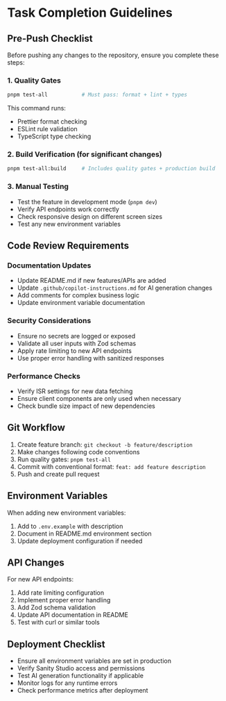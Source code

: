 # Task Completion Guidelines

## Pre-Push Checklist

Before pushing any changes to the repository, ensure you complete these steps:

### 1. Quality Gates

```bash
pnpm test-all           # Must pass: format + lint + types
```

This command runs:

- Prettier format checking
- ESLint rule validation
- TypeScript type checking

### 2. Build Verification (for significant changes)

```bash
pnpm test-all:build     # Includes quality gates + production build
```

### 3. Manual Testing

- Test the feature in development mode (`pnpm dev`)
- Verify API endpoints work correctly
- Check responsive design on different screen sizes
- Test any new environment variables

## Code Review Requirements

### Documentation Updates

- Update README.md if new features/APIs are added
- Update `.github/copilot-instructions.md` for AI generation changes
- Add comments for complex business logic
- Update environment variable documentation

### Security Considerations

- Ensure no secrets are logged or exposed
- Validate all user inputs with Zod schemas
- Apply rate limiting to new API endpoints
- Use proper error handling with sanitized responses

### Performance Checks

- Verify ISR settings for new data fetching
- Ensure client components are only used when necessary
- Check bundle size impact of new dependencies

## Git Workflow

1. Create feature branch: `git checkout -b feature/description`
2. Make changes following code conventions
3. Run quality gates: `pnpm test-all`
4. Commit with conventional format: `feat: add feature description`
5. Push and create pull request

## Environment Variables

When adding new environment variables:

1. Add to `.env.example` with description
2. Document in README.md environment section
3. Update deployment configuration if needed

## API Changes

For new API endpoints:

1. Add rate limiting configuration
2. Implement proper error handling
3. Add Zod schema validation
4. Update API documentation in README
5. Test with curl or similar tools

## Deployment Checklist

- Ensure all environment variables are set in production
- Verify Sanity Studio access and permissions
- Test AI generation functionality if applicable
- Monitor logs for any runtime errors
- Check performance metrics after deployment
